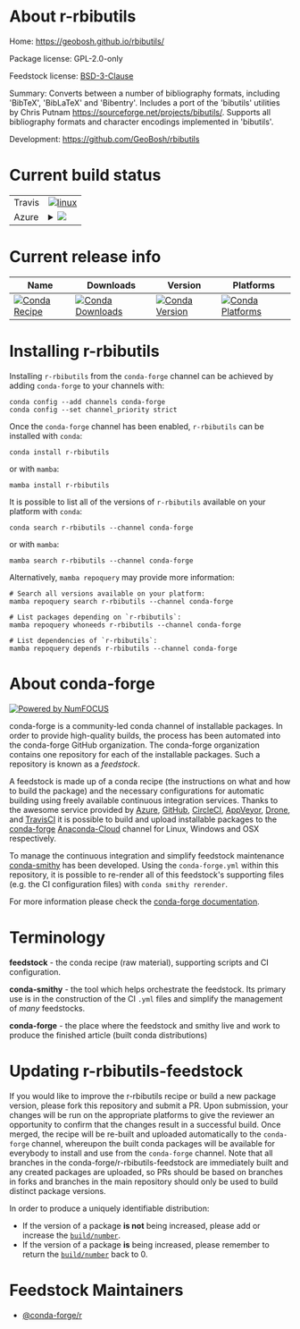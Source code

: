 About r-rbibutils
=================

Home: https://geobosh.github.io/rbibutils/

Package license: GPL-2.0-only

Feedstock license: [BSD-3-Clause](https://github.com/conda-forge/r-rbibutils-feedstock/blob/main/LICENSE.txt)

Summary: Converts between a number of bibliography formats, including 'BibTeX', 'BibLaTeX' and 'Bibentry'.  Includes a port of the 'bibutils' utilities by Chris Putnam <https://sourceforge.net/projects/bibutils/>. Supports all bibliography formats and character encodings implemented in 'bibutils'.

Development: https://github.com/GeoBosh/rbibutils

Current build status
====================


<table><tr>
    <td>Travis</td>
    <td>
      <a href="https://app.travis-ci.com/conda-forge/r-rbibutils-feedstock">
        <img alt="linux" src="https://img.shields.io/travis/com/conda-forge/r-rbibutils-feedstock/main.svg?label=Linux">
      </a>
    </td>
  </tr>
    
  <tr>
    <td>Azure</td>
    <td>
      <details>
        <summary>
          <a href="https://dev.azure.com/conda-forge/feedstock-builds/_build/latest?definitionId=10872&branchName=main">
            <img src="https://dev.azure.com/conda-forge/feedstock-builds/_apis/build/status/r-rbibutils-feedstock?branchName=main">
          </a>
        </summary>
        <table>
          <thead><tr><th>Variant</th><th>Status</th></tr></thead>
          <tbody><tr>
              <td>linux_64_r_base4.1</td>
              <td>
                <a href="https://dev.azure.com/conda-forge/feedstock-builds/_build/latest?definitionId=10872&branchName=main">
                  <img src="https://dev.azure.com/conda-forge/feedstock-builds/_apis/build/status/r-rbibutils-feedstock?branchName=main&jobName=linux&configuration=linux%20linux_64_r_base4.1" alt="variant">
                </a>
              </td>
            </tr><tr>
              <td>linux_64_r_base4.2</td>
              <td>
                <a href="https://dev.azure.com/conda-forge/feedstock-builds/_build/latest?definitionId=10872&branchName=main">
                  <img src="https://dev.azure.com/conda-forge/feedstock-builds/_apis/build/status/r-rbibutils-feedstock?branchName=main&jobName=linux&configuration=linux%20linux_64_r_base4.2" alt="variant">
                </a>
              </td>
            </tr><tr>
              <td>linux_aarch64_r_base4.1</td>
              <td>
                <a href="https://dev.azure.com/conda-forge/feedstock-builds/_build/latest?definitionId=10872&branchName=main">
                  <img src="https://dev.azure.com/conda-forge/feedstock-builds/_apis/build/status/r-rbibutils-feedstock?branchName=main&jobName=linux&configuration=linux%20linux_aarch64_r_base4.1" alt="variant">
                </a>
              </td>
            </tr><tr>
              <td>linux_aarch64_r_base4.2</td>
              <td>
                <a href="https://dev.azure.com/conda-forge/feedstock-builds/_build/latest?definitionId=10872&branchName=main">
                  <img src="https://dev.azure.com/conda-forge/feedstock-builds/_apis/build/status/r-rbibutils-feedstock?branchName=main&jobName=linux&configuration=linux%20linux_aarch64_r_base4.2" alt="variant">
                </a>
              </td>
            </tr><tr>
              <td>linux_ppc64le_r_base4.1</td>
              <td>
                <a href="https://dev.azure.com/conda-forge/feedstock-builds/_build/latest?definitionId=10872&branchName=main">
                  <img src="https://dev.azure.com/conda-forge/feedstock-builds/_apis/build/status/r-rbibutils-feedstock?branchName=main&jobName=linux&configuration=linux%20linux_ppc64le_r_base4.1" alt="variant">
                </a>
              </td>
            </tr><tr>
              <td>linux_ppc64le_r_base4.2</td>
              <td>
                <a href="https://dev.azure.com/conda-forge/feedstock-builds/_build/latest?definitionId=10872&branchName=main">
                  <img src="https://dev.azure.com/conda-forge/feedstock-builds/_apis/build/status/r-rbibutils-feedstock?branchName=main&jobName=linux&configuration=linux%20linux_ppc64le_r_base4.2" alt="variant">
                </a>
              </td>
            </tr><tr>
              <td>osx_64_r_base4.1</td>
              <td>
                <a href="https://dev.azure.com/conda-forge/feedstock-builds/_build/latest?definitionId=10872&branchName=main">
                  <img src="https://dev.azure.com/conda-forge/feedstock-builds/_apis/build/status/r-rbibutils-feedstock?branchName=main&jobName=osx&configuration=osx%20osx_64_r_base4.1" alt="variant">
                </a>
              </td>
            </tr><tr>
              <td>osx_64_r_base4.2</td>
              <td>
                <a href="https://dev.azure.com/conda-forge/feedstock-builds/_build/latest?definitionId=10872&branchName=main">
                  <img src="https://dev.azure.com/conda-forge/feedstock-builds/_apis/build/status/r-rbibutils-feedstock?branchName=main&jobName=osx&configuration=osx%20osx_64_r_base4.2" alt="variant">
                </a>
              </td>
            </tr><tr>
              <td>win_64</td>
              <td>
                <a href="https://dev.azure.com/conda-forge/feedstock-builds/_build/latest?definitionId=10872&branchName=main">
                  <img src="https://dev.azure.com/conda-forge/feedstock-builds/_apis/build/status/r-rbibutils-feedstock?branchName=main&jobName=win&configuration=win%20win_64_" alt="variant">
                </a>
              </td>
            </tr>
          </tbody>
        </table>
      </details>
    </td>
  </tr>
</table>

Current release info
====================

| Name | Downloads | Version | Platforms |
| --- | --- | --- | --- |
| [![Conda Recipe](https://img.shields.io/badge/recipe-r--rbibutils-green.svg)](https://anaconda.org/conda-forge/r-rbibutils) | [![Conda Downloads](https://img.shields.io/conda/dn/conda-forge/r-rbibutils.svg)](https://anaconda.org/conda-forge/r-rbibutils) | [![Conda Version](https://img.shields.io/conda/vn/conda-forge/r-rbibutils.svg)](https://anaconda.org/conda-forge/r-rbibutils) | [![Conda Platforms](https://img.shields.io/conda/pn/conda-forge/r-rbibutils.svg)](https://anaconda.org/conda-forge/r-rbibutils) |

Installing r-rbibutils
======================

Installing `r-rbibutils` from the `conda-forge` channel can be achieved by adding `conda-forge` to your channels with:

```
conda config --add channels conda-forge
conda config --set channel_priority strict
```

Once the `conda-forge` channel has been enabled, `r-rbibutils` can be installed with `conda`:

```
conda install r-rbibutils
```

or with `mamba`:

```
mamba install r-rbibutils
```

It is possible to list all of the versions of `r-rbibutils` available on your platform with `conda`:

```
conda search r-rbibutils --channel conda-forge
```

or with `mamba`:

```
mamba search r-rbibutils --channel conda-forge
```

Alternatively, `mamba repoquery` may provide more information:

```
# Search all versions available on your platform:
mamba repoquery search r-rbibutils --channel conda-forge

# List packages depending on `r-rbibutils`:
mamba repoquery whoneeds r-rbibutils --channel conda-forge

# List dependencies of `r-rbibutils`:
mamba repoquery depends r-rbibutils --channel conda-forge
```


About conda-forge
=================

[![Powered by
NumFOCUS](https://img.shields.io/badge/powered%20by-NumFOCUS-orange.svg?style=flat&colorA=E1523D&colorB=007D8A)](https://numfocus.org)

conda-forge is a community-led conda channel of installable packages.
In order to provide high-quality builds, the process has been automated into the
conda-forge GitHub organization. The conda-forge organization contains one repository
for each of the installable packages. Such a repository is known as a *feedstock*.

A feedstock is made up of a conda recipe (the instructions on what and how to build
the package) and the necessary configurations for automatic building using freely
available continuous integration services. Thanks to the awesome service provided by
[Azure](https://azure.microsoft.com/en-us/services/devops/), [GitHub](https://github.com/),
[CircleCI](https://circleci.com/), [AppVeyor](https://www.appveyor.com/),
[Drone](https://cloud.drone.io/welcome), and [TravisCI](https://travis-ci.com/)
it is possible to build and upload installable packages to the
[conda-forge](https://anaconda.org/conda-forge) [Anaconda-Cloud](https://anaconda.org/)
channel for Linux, Windows and OSX respectively.

To manage the continuous integration and simplify feedstock maintenance
[conda-smithy](https://github.com/conda-forge/conda-smithy) has been developed.
Using the ``conda-forge.yml`` within this repository, it is possible to re-render all of
this feedstock's supporting files (e.g. the CI configuration files) with ``conda smithy rerender``.

For more information please check the [conda-forge documentation](https://conda-forge.org/docs/).

Terminology
===========

**feedstock** - the conda recipe (raw material), supporting scripts and CI configuration.

**conda-smithy** - the tool which helps orchestrate the feedstock.
                   Its primary use is in the construction of the CI ``.yml`` files
                   and simplify the management of *many* feedstocks.

**conda-forge** - the place where the feedstock and smithy live and work to
                  produce the finished article (built conda distributions)


Updating r-rbibutils-feedstock
==============================

If you would like to improve the r-rbibutils recipe or build a new
package version, please fork this repository and submit a PR. Upon submission,
your changes will be run on the appropriate platforms to give the reviewer an
opportunity to confirm that the changes result in a successful build. Once
merged, the recipe will be re-built and uploaded automatically to the
`conda-forge` channel, whereupon the built conda packages will be available for
everybody to install and use from the `conda-forge` channel.
Note that all branches in the conda-forge/r-rbibutils-feedstock are
immediately built and any created packages are uploaded, so PRs should be based
on branches in forks and branches in the main repository should only be used to
build distinct package versions.

In order to produce a uniquely identifiable distribution:
 * If the version of a package **is not** being increased, please add or increase
   the [``build/number``](https://docs.conda.io/projects/conda-build/en/latest/resources/define-metadata.html#build-number-and-string).
 * If the version of a package **is** being increased, please remember to return
   the [``build/number``](https://docs.conda.io/projects/conda-build/en/latest/resources/define-metadata.html#build-number-and-string)
   back to 0.

Feedstock Maintainers
=====================

* [@conda-forge/r](https://github.com/conda-forge/r/)

